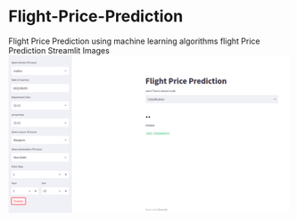 # Flight-Price-Prediction
Flight Price Prediction using machine learning algorithms 
flight Price Prediction Streamlit Images
![flight Price Prediction Streamlit Images](flight_price.png)
